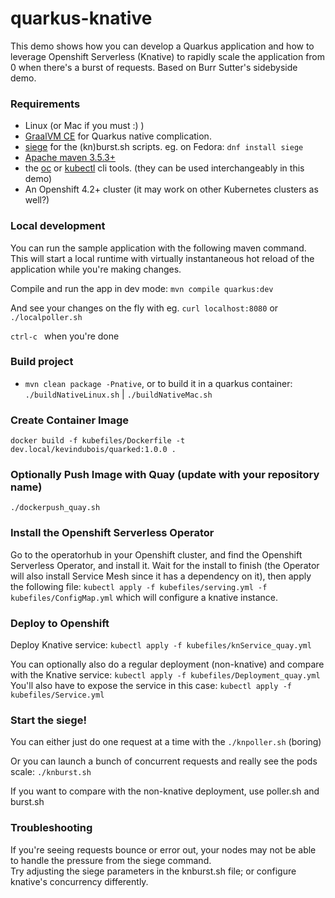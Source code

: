 # quarkus-knative
This demo shows how you can develop a Quarkus application and how to leverage Openshift Serverless (Knative) to rapidly scale 
 the application from 0 when there's a burst of requests.  Based on Burr Sutter's sidebyside demo.

### Requirements

* Linux (or Mac if you must :) )
* [GraalVM CE](https://www.graalvm.org/) for Quarkus native complication.
* [siege](https://linux.die.net/man/1/siege) for the (kn)burst.sh scripts. eg. on Fedora: `dnf install siege`
* [Apache maven 3.5.3+](https://maven.apache.org/)
* the [oc](https://docs.openshift.com/container-platform/4.2/cli_reference/openshift_cli/getting-started-cli.html) 
or [kubectl](https://kubernetes.io/docs/tasks/tools/install-kubectl/) cli tools. (they can be used interchangeably in this demo) 
* An Openshift 4.2+ cluster (it may work on other Kubernetes clusters as well?)

### Local development

You can run the sample application with the following maven command.  
This will start a local runtime with virtually instantaneous hot reload of the application while you're making changes. 

Compile and run the app in dev mode: `mvn compile quarkus:dev`

And see your changes on the fly with eg. `curl localhost:8080` or `./localpoller.sh`

`ctrl-c ` when you're done

### Build project

* `mvn clean package -Pnative`, or to build it in a quarkus container: `./buildNativeLinux.sh` | `./buildNativeMac.sh`

### Create Container Image
 
`docker build -f kubefiles/Dockerfile -t dev.local/kevindubois/quarked:1.0.0 .`

### Optionally Push Image with Quay (update with your repository name)

`./dockerpush_quay.sh`

### Install the Openshift Serverless Operator

Go to the operatorhub in your Openshift cluster, and find the Openshift Serverless Operator, and install it. 
Wait for the install to finish (the Operator will also install Service Mesh since it has a dependency on it), then apply the following file:
`kubectl apply -f kubefiles/serving.yml -f kubefiles/ConfigMap.yml` which will configure a knative instance.  

### Deploy to Openshift

Deploy Knative service: `kubectl apply -f kubefiles/knService_quay.yml`

You can optionally also do a regular deployment (non-knative) and compare with the Knative service:
 `kubectl apply -f kubefiles/Deployment_quay.yml`
 You'll also have to expose the service in this case: `kubectl apply -f kubefiles/Service.yml`

### Start the siege!

You can either just do one request at a time with the `./knpoller.sh` (boring)

Or you can launch a bunch of concurrent requests and really see the pods scale: `./knburst.sh`

If you want to compare with the non-knative deployment, use poller.sh and burst.sh

### Troubleshooting
If you're seeing requests bounce or error out, your nodes may not be able to handle the pressure from the siege command.  
Try adjusting the siege parameters in the knburst.sh file; or configure knative's concurrency differently.




